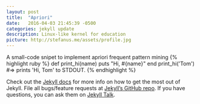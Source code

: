 ```yaml
---
layout: post
title:  "Apriori"
date:   2016-04-03 21:45:39 -0500
categories: jekyll update
description: Linux-like kernel for education
picture: http://stefanus.me/assets/profile.jpg
---
```

A small-code snipet to implement apriori frequent pattern mining
{% highlight ruby %}
def print_hi(name)
  puts "Hi, #{name}"
end
print_hi('Tom')
#=> prints 'Hi, Tom' to STDOUT.
{% endhighlight %}

Check out the [Jekyll docs][jekyll-docs] for more info on how to get the most out of Jekyll. File all bugs/feature requests at [Jekyll’s GitHub repo][jekyll-gh]. If you have questions, you can ask them on [Jekyll Talk][jekyll-talk].

[jekyll-docs]: http://jekyllrb.com/docs/home
[jekyll-gh]:   https://github.com/jekyll/jekyll
[jekyll-talk]: https://talk.jekyllrb.com/
